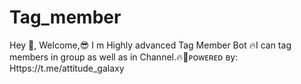 # Tag_member
Hey 🤗, Welcome,😎 I m Highly advanced Tag Member Bot 🔥I can tag  members in group as well as in Channel.🔥🥂ᴩᴏᴡᴇʀᴇᴅ ʙy:    Https://t.me/attitude_galaxy
